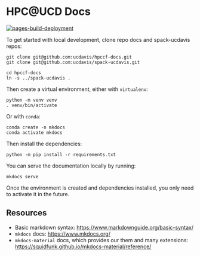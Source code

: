 # HPC@UCD Docs

[![pages-build-deployment](https://github.com/ucdavis/hpccf-docs/actions/workflows/pages/pages-build-deployment/badge.svg)](https://github.com/ucdavis/hpccf-docs/actions/workflows/pages/pages-build-deployment)

To get started with local development, clone repo docs and spack-ucdavis repos:

    git clone git@github.com:ucdavis/hpccf-docs.git
    git clone git@github.com:ucdavis/spack-ucdavis.git

    cd hpccf-docs
    ln -s ../spack-ucdavis .

Then create a virtual environment, either with `virtualenv`:

    python -m venv venv
    . venv/bin/activate

Or with `conda`:

    conda create -n mkdocs
    conda activate mkdocs

Then install the dependencies:

    python -m pip install -r requirements.txt

You can serve the documentation locally by running:

    mkdocs serve

Once the environment is created and dependencies installed, you only need to activate it in the future.

## Resources

-   Basic markdown syntax: https://www.markdownguide.org/basic-syntax/
-   `mkdocs` docs: https://www.mkdocs.org/
-   `mkdocs-material` docs, which provides our them and many extensions:
    https://squidfunk.github.io/mkdocs-material/reference/
